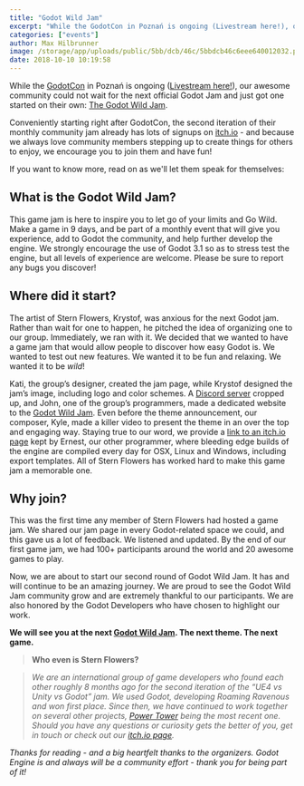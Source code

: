 ```yaml
---
title: "Godot Wild Jam"
excerpt: "While the GodotCon in Poznań is ongoing (Livestream here!), our awesome community could not wait for the next official Godot Jam and just got one started on their own: The Godot Wild Jam."
categories: ["events"]
author: Max Hilbrunner
image: /storage/app/uploads/public/5bb/dcb/46c/5bbdcb46c6eee640012032.png
date: 2018-10-10 10:19:58
---
```


While the [GodotCon](https://godotengine.org/article/schedule-godotcon-2018-poznan) in Poznań is ongoing ([Livestream here!](https://www.youtube.com/watch?v=G2c_kL23yI8)), our awesome community could not wait for the next official Godot Jam and just got one started on their own: [The Godot Wild Jam](http://www.godotwild.com/).

Conveniently starting right after GodotCon, the second iteration of their monthly community jam already has lots of signups on [itch.io](https://itch.io/jam/godot-wild-jam-2) - and because we always love community members stepping up to create things for others to enjoy, we encourage you to join them and have fun!

If you want to know more, read on as we'll let them speak for themselves:

## What is the Godot Wild Jam?

This game jam is here to inspire you to let go of your limits and Go Wild. Make a game in 9 days, and be part of a monthly event that will give you experience, add to Godot the community, and help further develop the engine. We strongly encourage the use of Godot 3.1 so as to stress test the engine, but all levels of experience are welcome. Please be sure to report any bugs you discover!

## Where did it start?

The artist of Stern Flowers, Krystof, was anxious for the next Godot jam. Rather than wait for one to happen, he pitched the idea of organizing one to our group. Immediately, we ran with it. We decided that we wanted to have a game jam that would allow people to discover how easy Godot is. We wanted to test out new features. We wanted it to be fun and relaxing. We wanted it to be *wild*!

Kati, the group’s designer, created the jam page, while Krystof designed the jam’s image, including logo and color schemes. A [Discord server](https://discord.gg/2QqyNCe) cropped up, and John, one of the group’s programmers, made a dedicated website to the [Godot Wild Jam](http://www.godotwild.com/). Even before the theme announcement, our composer, Kyle, made a killer video to present the theme in an over the top and engaging way. Staying true to our word, we provide a [link to an itch.io page](https://ifiregames.itch.io/stern-flowers-chibifire-com-godot-engine) kept by Ernest, our other programmer, where bleeding edge builds of the engine are compiled every day for OSX, Linux and Windows, including export templates. All of Stern Flowers has worked hard to make this game jam a memorable one.

## Why join?

This was the first time any member of Stern Flowers had hosted a game jam. We shared our jam page in every Godot-related space we could, and this gave us a lot of feedback. We listened and updated. By the end of our first game jam, we had 100+ participants around the world and 20 awesome games to play.

Now, we are about to start our second round of Godot Wild Jam. It has and will continue to be an amazing journey. We are proud to see the Godot Wild Jam community grow and are extremely thankful to our participants. We are also honored by the Godot Developers who have chosen to highlight our work.

**We will see you at the next [Godot Wild Jam](http://www.godotwild.com). The next theme. The next game.**

> **Who even is Stern Flowers?**

> *We are an international group of game developers who found each other roughly 8 months ago for the second iteration of the “UE4 vs Unity vs Godot” jam. We used Godot, developing Roaming Ravenous and won first place. Since then, we have continued to work together on several other projects, [Power Tower](https://sternflowers.itch.io/power-tower) being the most recent one. Should you have any questions or curiosity gets the better of you, get in touch or check out our [itch.io page](https://sternflowers.itch.io/power-tower).*

*Thanks for reading - and a big heartfelt thanks to the organizers. Godot Engine is and always will be a community effort - thank you for being part of it!*
